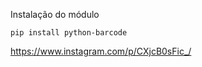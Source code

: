 Instalação do módulo

<code>pip install python-barcode</code>



https://www.instagram.com/p/CXjcB0sFic_/